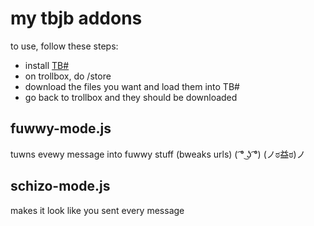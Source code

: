 # my tbjb addons
to use, follow these steps:
- install [TB#](https://dell-optiplex-790.github.io/tbjb/)
- on trollbox, do /store
- download the files you want and load them into TB#
- go back to trollbox and they should be downloaded

## fuwwy-mode.js

tuwns evewy message into fuwwy stuff (bweaks urls) ( ͡° ͜ʖ ͡°) (ノಠ益ಠ)ノ

## schizo-mode.js

makes it look like you sent every message
